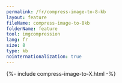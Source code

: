 ```yaml
---
permalink: /fr/compress-image-to-8-kb
layout: feature
fileName: compress-image-to-8kb
folderName: feature
tool: imgcompression
lang: fr
size: 8
type: kb
nointernationalization: true
---
```

{%- include compress-image-to-X.html -%}
      